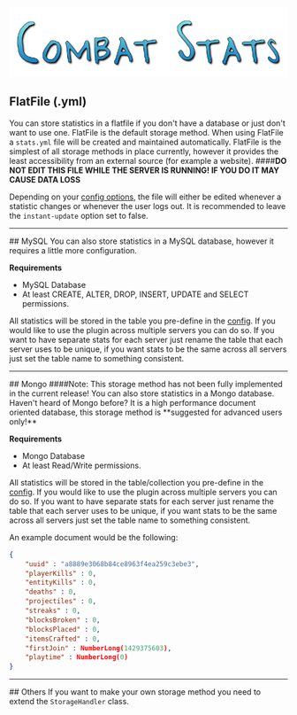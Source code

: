 <span id="top">![/assets/logo1.png](/assets/logo1.png)</span>
## <span id="flatfile">FlatFile (.yml)</span>
You can store statistics in a flatfile if you don't have a database or just don't want to use one. FlatFile is the default storage method.
When using FlatFile a <code>stats.yml</code> file will be created and maintained automatically.
FlatFile is the simplest of all storage methods in place currently, however it provides the least accessibility from an external source (for example a website).
####**DO NOT EDIT THIS FILE WHILE THE SERVER IS RUNNING! IF YOU DO IT MAY CAUSE DATA LOSS**

Depending on your [config options](/config#options.instant-update), the file will either be edited whenever a statistic changes or whenever the user logs out. It is recommended to leave the <code>instant-update</code> option set to false.

<hr>
## <span id="mysql">MySQL</span>
You can also store statistics in a MySQL database, however it requires a little more configuration.

**Requirements**
- MySQL Database
- At least CREATE, ALTER, DROP, INSERT, UPDATE and SELECT permissions.

All statistics will be stored in the table you pre-define in the [config](/config). If you would like to use the plugin across multiple servers you can do so. If you want to have separate stats for each server just rename the table that each server uses to be unique, if you want stats to be the same across all servers just set the table name to something consistent.

<hr>
## <span id="mongo">Mongo</span>
####Note: This storage method has not been fully implemented in the current release!
You can also store statistics in a Mongo database. Haven't heard of Mongo before? It is a high performance document oriented database, this storage method is **suggested for advanced users only!**

**Requirements**
- Mongo Database
- At least Read/Write permissions.

All statistics will be stored in the table/collection you pre-define in the [config](/config). If you would like to use the plugin across multiple servers you can do so. If you want to have separate stats for each server just rename the table that each server uses to be unique, if you want stats to be the same across all servers just set the table name to something consistent.

An example document would be the following:
```json
{
    "uuid" : "a8889e3068b84ce8963f4ea259c3ebe3",
    "playerKills" : 0,
    "entityKills" : 0,
    "deaths" : 0,
    "projectiles" : 0,
    "streaks" : 0,
    "blocksBroken" : 0,
    "blocksPlaced" : 0,
    "itemsCrafted" : 0,
    "firstJoin" : NumberLong(1429375603),
    "playtime" : NumberLong(0)
}
```

<hr>
## Others
If you want to make your own storage method you need to extend the <code>StorageHandler</code> class.